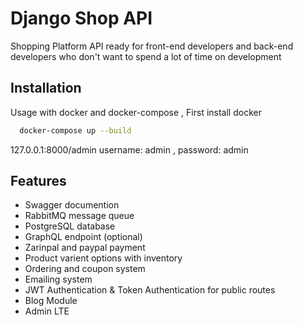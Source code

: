 
# Django Shop API

Shopping Platform API ready for front-end developers and back-end developers who don't want to spend a lot of time on development


## Installation

Usage with docker and docker-compose , First install docker 

```bash
  docker-compose up --build
```
127.0.0.1:8000/admin username: admin , password: admin
## Features

- Swagger documention
- RabbitMQ message queue
- PostgreSQL database
- GraphQL endpoint (optional)
- Zarinpal and paypal payment
- Product varient options with inventory
- Ordering and coupon system
- Emailing system
- JWT Authentication & Token Authentication for public routes
- Blog Module
- Admin LTE

